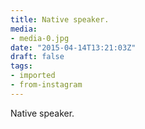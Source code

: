 ```yaml
---
title: Native speaker.
media:
- media-0.jpg
date: "2015-04-14T13:21:03Z"
draft: false
tags:
- imported
- from-instagram
---
```

Native speaker.

